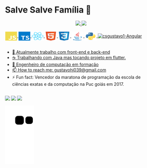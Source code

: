 # Salve Salve Família 🤙

<div align="center">
  <a href="https://github.com/csgustavo1">
  <img height="180em" src="https://github-readme-stats.vercel.app/api?username=csgustavo1&show_icons=true&theme=tokyonight&include_all_commits=true&count_private=true"/>
  <img height="180em" src="https://github-readme-stats.vercel.app/api/top-langs/?username=csgustavo1&layout=compact&langs_count=7&theme=tokyonight"/>
</div>

  
  <div style="display: inline_block"><br>
  <img align="center" alt="csgustavo1-Js" height="30" width="40" src="https://raw.githubusercontent.com/devicons/devicon/master/icons/javascript/javascript-plain.svg">
  <img align="center" alt="csgustavo1-Ts" height="30" width="40" src="https://raw.githubusercontent.com/devicons/devicon/master/icons/typescript/typescript-plain.svg">
  <img align="center" alt="csgustavo1-React" height="30" width="40" src="https://raw.githubusercontent.com/devicons/devicon/master/icons/react/react-original.svg">
  <img align="center" alt="csgustavo1-HTML" height="30" width="40" src="https://raw.githubusercontent.com/devicons/devicon/master/icons/html5/html5-original.svg">
  <img align="center" alt="csgustavo1-CSS" height="30" width="40" src="https://raw.githubusercontent.com/devicons/devicon/master/icons/css3/css3-original.svg">
  <img align="center" alt="csgustavo1-Java" height="30" width="40" src="https://raw.githubusercontent.com/devicons/devicon/master/icons/java/java-original.svg">
  <img align="center" alt="csgustavo1-Python" height="30" width="40" src="https://raw.githubusercontent.com/devicons/devicon/master/icons/python/python-original.svg">
  <img align="center" alt="csgustavo1-Angular" height="30" width="40" src="https://cdn.jsdelivr.net/gh/devicons/devicon/icons/angularjs/angularjs-original.svg">
</div>
  
  
  ##


- 🔭 Atualmente trabalho com front-end e back-end
- ☕ Trabalhando com Java mas tocando projeto em flutter. 
- 👯 Engenheiro de computação em formação
- 📫 How to reach me: gustavohj039@gmail.com
- ⚡ Fun fact: Vencedor da maratona de programação da escola de ciências exatas e da computação na Puc goiás em 2017.
  
  
 ##
  
<div>  
  <a href="https://www.instagram.com/gustavocscs/" target="_blank"><img src="https://img.shields.io/badge/-Instagram-%23E4405F?style=for-the-badge&logo=instagram&logoColor=white" target="_blank"></a>
  <a href = "mailto:gustavohj039@gmail.com"><img src="https://img.shields.io/badge/-Gmail-%23333?style=for-the-badge&logo=gmail&logoColor=white" target="_blank"></a>
  <a href="https://www.linkedin.com/in/gustavo-da-silva-carvalho-578bb218b/" target="_blank"><img src="https://img.shields.io/badge/-LinkedIn-%230077B5?style=for-the-badge&logo=linkedin&logoColor=white" target="_blank"></a> 
  
  ![Snake animation](https://github.com/rafaballerini/rafaballerini/blob/output/github-contribution-grid-snake.svg)
  
</div>  

